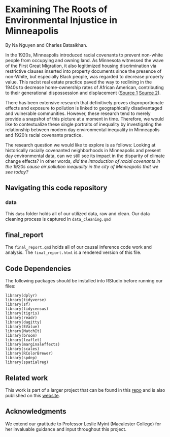 # Examining The Roots of Environmental Injustice in Minneapolis

By Na Nguyen and Charles Batsaikhan.

In the 1920s, Minneapolis introduced racial covenants to prevent non-white people from occupying and owning land. As Minnesota witnessed the wave of the First Great Migration, it also legitimized housing discrimination via restrictive clauses inserted into property documents since the presence of non-White, but especially Black people, was regarded to decrease property value. This racist real estate practice paved the way to redlining in the 1940s to decrease home-ownership rates of African American, contributing to their generational dispossession and displacement ([Source 1](https://www.sciencedirect.com/science/article/pii/S0169204624000197)
[Source 2](https://www.proquest.com/openview/7b2c258bfcf31cbb48629dce3a226693/1?pq-origsite=gscholar&cbl=18750&diss=y)).

There has been extensive research that definitively proves disproportionate effects and exposure to pollution is linked to geographically disadvantaged and vulnerable communities. However, these research tend to merely provide a snapshot of this picture at a moment in time. Therefore, we would like to contextualize these single portraits of inequality by investigating the relationship between modern day environmental inequality in Minneapolis and 1920’s racial covenants practice.

The research question we would like to explore is as follows: Looking at historically racially covenanted neighborhoods in Minneapolis and present day environmental data, can we still see its impact in the disparity of climate change effects? In other words, *did the introduction of racial covenants in the 1920s cause air pollution inequality in the city of Minneapolis that we see today?*

## Navigating this code repository

### data
This `data` folder holds all of our utilized data, raw and clean. Our data cleaning process is captured in `data_cleaning.qmd`

## final_report
The `final_report.qmd` holds all of our causal inference code work and analysis. The `final_report.html` is a rendered version of this file.

## Code Dependencies 
The following packages should be installed into RStudio before running our files:

```
library(dplyr)
library(tidyverse)
library(sf)
library(tidycensus)
library(tigris)
library(readr)
library(dagitty)
library(EValue)
library(MatchIt)
library(broom)
library(leaflet)
library(marginaleffects)
library(scales)
library(RColorBrewer)
library(spdep)
library(spatialreg)
```

## Related work
This work is part of a larger project that can be found in this [repo](https://github.com/gnguyen87/ds456_nrmc) and is also published on this [website](https://gnguyen87.github.io/ds456_nrmc_website/).

## Acknowledgments
We extend our gratitude to Professor Leslie Myint (Macalester College) for her invaluable guidance and input throughout this project.
